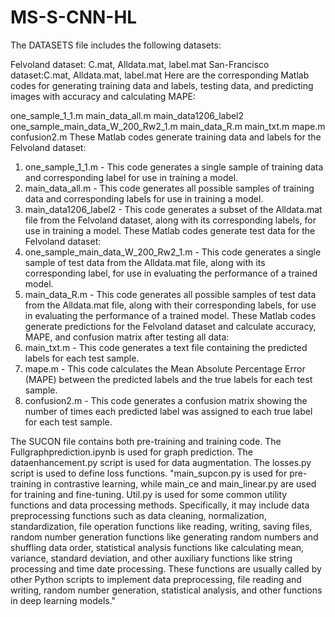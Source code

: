 # MS-S-CNN-HL
The DATASETS file includes the following datasets:

Felvoland dataset: C.mat, Alldata.mat, label.mat
San-Francisco dataset:C.mat, Alldata.mat, label.mat
Here are the corresponding Matlab codes for generating training data and labels, testing data, and predicting images with accuracy and calculating MAPE:

one_sample_1_1.m
main_data_all.m
main_data1206_label2
one_sample_main_data_W_200_Rw2_1.m
main_data_R.m
main_txt.m
mape.m
confusion2.m
These Matlab codes generate training data and labels for the Felvoland dataset:
1. one_sample_1_1.m - This code generates a single sample of training data and corresponding label for use in training a model.
2. main_data_all.m - This code generates all possible samples of training data and corresponding labels for use in training a model.
3. main_data1206_label2 - This code generates a subset of the Alldata.mat file from the Felvoland dataset, along with its corresponding labels, for use in training a model.
These Matlab codes generate test data for the Felvoland dataset:
4. one_sample_main_data_W_200_Rw2_1.m - This code generates a single sample of test data from the Alldata.mat file, along with its corresponding label, for use in evaluating the performance of a trained model.
5. main_data_R.m - This code generates all possible samples of test data from the Alldata.mat file, along with their corresponding labels, for use in evaluating the performance of a trained model.
These Matlab codes generate predictions for the Felvoland dataset and calculate accuracy, MAPE, and confusion matrix after testing all data:
6. main_txt.m - This code generates a text file containing the predicted labels for each test sample.
7. mape.m - This code calculates the Mean Absolute Percentage Error (MAPE) between the predicted labels and the true labels for each test sample.
8. confusion2.m - This code generates a confusion matrix showing the number of times each predicted label was assigned to each true label for each test sample.

The SUCON file contains both pre-training and training code.
The Fullgraphprediction.ipynb is used for graph prediction.
The dataenhancement.py script is used for data augmentation.
The losses.py script is used to define loss functions.
"main_supcon.py is used for pre-training in contrastive learning, while main_ce and main_linear.py are used for training and fine-tuning. 
Util.py is used for some common utility functions and data processing methods. 
Specifically, it may include data preprocessing functions such as data cleaning, normalization, standardization, file operation functions like reading, writing, saving files, random number generation functions like generating random numbers and shuffling data order, statistical analysis functions like calculating mean, variance, standard deviation, and other auxiliary functions like string processing and time date processing. 
These functions are usually called by other Python scripts to implement data preprocessing, file reading and writing, random number generation, statistical analysis, and other functions in deep learning models."
